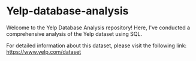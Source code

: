 # Yelp-database-analysis

Welcome to the Yelp Database Analysis repository! Here, I've conducted a comprehensive analysis of the Yelp dataset using SQL.

For detailed information about this dataset, please visit the following link:
https://www.yelp.com/dataset
